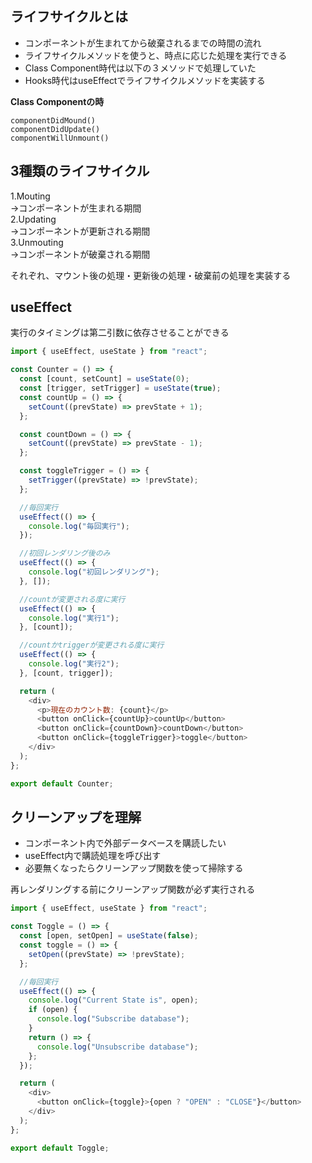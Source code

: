 ## ライフサイクルとは
- コンポーネントが生まれてから破棄されるまでの時間の流れ
- ライフサイクルメソッドを使うと、時点に応じた処理を実行できる
- Class Component時代は以下の３メソッドで処理していた
- Hooks時代はuseEffectでライフサイクルメソッドを実装する

**Class Componentの時**
```
componentDidMound()
componentDidUpdate()
componentWillUnmount()
```

## 3種類のライフサイクル
1.Mouting <br>
→コンポーネントが生まれる期間　<br>
2.Updating <br>
→コンポーネントが更新される期間<br>
3.Unmouting <br>
→コンポーネントが破棄される期間<br>

それぞれ、マウント後の処理・更新後の処理・破棄前の処理を実装する

## useEffect
実行のタイミングは第二引数に依存させることができる

```javascript
import { useEffect, useState } from "react";

const Counter = () => {
  const [count, setCount] = useState(0);
  const [trigger, setTrigger] = useState(true);
  const countUp = () => {
    setCount((prevState) => prevState + 1);
  };

  const countDown = () => {
    setCount((prevState) => prevState - 1);
  };

  const toggleTrigger = () => {
    setTrigger((prevState) => !prevState);
  };

  //毎回実行
  useEffect(() => {
    console.log("毎回実行");
  });

  //初回レンダリング後のみ
  useEffect(() => {
    console.log("初回レンダリング");
  }, []);

  //countが変更される度に実行
  useEffect(() => {
    console.log("実行1");
  }, [count]);

  //countかtriggerが変更される度に実行
  useEffect(() => {
    console.log("実行2");
  }, [count, trigger]);

  return (
    <div>
      <p>現在のカウント数: {count}</p>
      <button onClick={countUp}>countUp</button>
      <button onClick={countDown}>countDown</button>
      <button onClick={toggleTrigger}>toggle</button>
    </div>
  );
};

export default Counter;
```

## クリーンアップを理解
- コンポーネント内で外部データベースを購読したい
- useEffect内で購読処理を呼び出す
- 必要無くなったらクリーンアップ関数を使って掃除する

再レンダリングする前にクリーンアップ関数が必ず実行される

```javascript
import { useEffect, useState } from "react";

const Toggle = () => {
  const [open, setOpen] = useState(false);
  const toggle = () => {
    setOpen((prevState) => !prevState);
  };

  //毎回実行
  useEffect(() => {
    console.log("Current State is", open);
    if (open) {
      console.log("Subscribe database");
    }
    return () => {
      console.log("Unsubscribe database");
    };
  });

  return (
    <div>
      <button onClick={toggle}>{open ? "OPEN" : "CLOSE"}</button>
    </div>
  );
};

export default Toggle;
```

